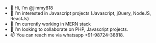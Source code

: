 - 👋 Hi, I’m @jimmy818
- 👀 I’m interested in Javascript projects (Javascript, jQuery, NodeJS, ReactJs)
- 🌱 I’m currently working in MERN stack
- 💞️ I’m looking to collaborate on PHP, Javascript projects.
- 📫 You can reach me via whatsapp +91-98724-38818.

<!---
jimmy818/jimmy818 is a ✨ special ✨ repository because its `README.md` (this file) appears on your GitHub profile.
You can click the Preview link to take a look at your changes.
--->
